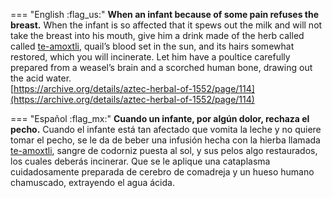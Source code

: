
=== "English :flag_us:"
    **When an infant because of some pain refuses the breast.** When the infant is so affected that it spews out the milk and will not take the breast into his mouth, give him a drink made of the herb called called [te-amoxtli](Te-amoxtli.md), quail’s blood set in the sun, and its hairs somewhat restored, which you will incinerate. Let him have a poultice carefully prepared from a weasel’s brain and a scorched human bone, drawing out the acid water.  
    [https://archive.org/details/aztec-herbal-of-1552/page/114](https://archive.org/details/aztec-herbal-of-1552/page/114)  


=== "Español :flag_mx:"
    **Cuando un infante, por algún dolor, rechaza el pecho.** Cuando el infante está tan afectado que vomita la leche y no quiere tomar el pecho, se le da de beber una infusión hecha con la hierba llamada [te-amoxtli](Te-amoxtli.md), sangre de codorniz puesta al sol, y sus pelos algo restaurados, los cuales deberás incinerar. Que se le aplique una cataplasma cuidadosamente preparada de cerebro de comadreja y un hueso humano chamuscado, extrayendo el agua ácida.  

